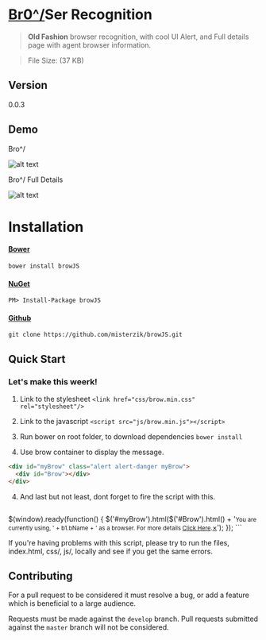 
# [Br0\^/](//github.com/misterzik/brow)Ser Recognition
> **Old Fashion** browser recognition, with cool UI Alert, and Full details page with agent browser information.

> File Size: (37 KB)

## Version
0.0.3

## Demo

Bro\^/

![alt text](https://raw.githubusercontent.com/misterzik/browJS/master/browJS-Chrome.png)




Bro\^/ Full Details

![alt text](https://raw.githubusercontent.com/misterzik/browJS/master/browJS-Full-Chrome.png)


# Installation

#### [Bower](http://bower.io/search/?q=BrowJS)
```
bower install browJS
```

#### [NuGet](https://www.nuget.org/packages/browJS/)
```
PM> Install-Package browJS
```

#### [Github](https://github.com/misterzik/browJS/archive/master.zip)
```
git clone https://github.com/misterzik/browJS.git
```



## Quick Start

### Let's make this weerk!

1. Link to the stylesheet `<link href="css/brow.min.css" rel="stylesheet"/>`

2. Link to the javascript `<script src="js/brow.min.js"></script>`

4. Run bower on root folder, to download dependencies `bower install`

3. Use brow container to display the message.
```html
<div id="myBrow" class="alert alert-danger myBrow">
  <div id="Brow"></div>
</div>
```

4. And last but not least, dont forget to fire the script with this.
	```js
  $(window).ready(function() {
    $('#myBrow').html($('#Brow').html() + '<small>You are currently using, ' + b1.bName + ' as a browser. For more details <a href="brow.html">Click Here</a>.</small><a href="#" class="close" data-dismiss="alert" aria-label="close">&times;</a>');
  });
	```

  If you're having problems with this script, please try to run the files, index.html, css/, js/, locally and see if you get the same errors.


  ## Contributing

  For a pull request to be considered it must resolve a bug, or add a feature which is beneficial to a large audience.

  Requests must be made against the `develop` branch. Pull requests submitted against the `master` branch will not be considered.
